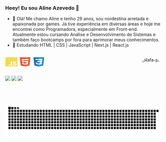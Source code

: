 ### Heey! Eu sou Aline Azevedo 👋

- 🔭 Olá! Me chamo Aline e tenho 29 anos, sou nordestina arretada e apaixonada por games. Já tive experiência em diversas áreas e hoje me encontrei como Programadora,  especialmente em Front-end. Atualmente estou cursando Análise e Desenvolvimento de Sistemas e também faço bootcamps por fora para aprimorar meus conhecimentos.
- 🌱 Estudando HTML | CSS | JavaScript | Next.js | React.js

<div align="center">

  </div>
  
  <div style="display: inline_block"><br>
  <img align="center" alt="Rafa-Js" height="30" width="40" src="https://raw.githubusercontent.com/devicons/devicon/master/icons/javascript/javascript-plain.svg">
  <img align="center" alt="Rafa-HTML" height="30" width="40" src="https://raw.githubusercontent.com/devicons/devicon/master/icons/html5/html5-original.svg">
  <img align="center" alt="Rafa-CSS" height="30" width="40" src="https://raw.githubusercontent.com/devicons/devicon/master/icons/css3/css3-original.svg">
  <img align="right" alt="Rafa-pic" height="150" style="border-radius:50px;" src="https://i.picasion.com/pic92/523cd609fbf338d976da9e4dbb44b480.gif">
</div>
  
  ##
  
  <div> 
  <a href="https://www.instagram.com/allymoonie/" target="_blank"><img src="https://img.shields.io/badge/-Instagram-%23E4405F?style=for-the-badge&logo=instagram&logoColor=white" target="_blank"></a>
  <a href = "mailto:alineazevedo.cx@gmail.com"><img src="https://img.shields.io/badge/-Gmail-%23333?style=for-the-badge&logo=gmail&logoColor=white" target="_blank"></a>
  <a href="https://www.linkedin.com/in/alineazevedocx/" target="_blank"><img src="https://img.shields.io/badge/-LinkedIn-%230077B5?style=for-the-badge&logo=linkedin&logoColor=white" target="_blank"></a> 
    
![Snake animation](https://github.com/allymoonie/allymoonie/blob/output/github-contribution-grid-snake.svg)
    
  </div>
